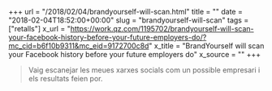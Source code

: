 +++
url = "/2018/02/04/brandyourself-will-scan.html"
title = ""
date = "2018-02-04T18:52:00+00:00"
slug = "brandyourself-will-scan"
tags = ["retalls"]
x_url = "https://work.qz.com/1195702/brandyourself-will-scan-your-facebook-history-before-your-future-employers-do/?mc_cid=b6f10b9311&mc_eid=9172700c8d"
x_title = "BrandYourself will scan your Facebook history before your future employers do"
x_source = ""
+++


> Vaig escanejar les meues xarxes socials com un possible empresari i els resultats feien por.
